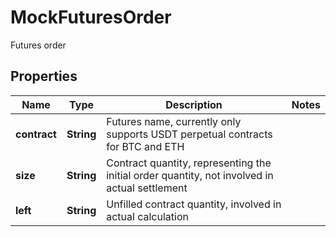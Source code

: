 
# MockFuturesOrder

Futures order

## Properties

Name | Type | Description | Notes
------------ | ------------- | ------------- | -------------
**contract** | **String** | Futures name, currently only supports USDT perpetual contracts for BTC and ETH | 
**size** | **String** | Contract quantity, representing the initial order quantity, not involved in actual settlement | 
**left** | **String** | Unfilled contract quantity, involved in actual calculation | 


